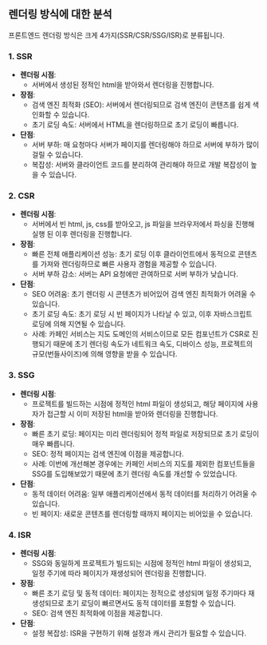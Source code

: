 ## 렌더링 방식에 대한 분석

프론트엔드 렌더링 방식은 크게 4가지(SSR/CSR/SSG/ISR)로 분류됩니다.

### 1. SSR

- **렌더링 시점**:
  - 서버에서 생성된 정적인 html을 받아와서 렌더링을 진행합니다.
- **장점**:
  - 검색 엔진 최적화 (SEO): 서버에서 렌더링되므로 검색 엔진이 콘텐츠를 쉽게 색인화할 수 있습니다.
  - 초기 로딩 속도: 서버에서 HTML을 렌더링하므로 초기 로딩이 빠릅니다.
- **단점**:
  - 서버 부하: 매 요청마다 서버가 페이지를 렌더링해야 하므로 서버에 부하가 많이 걸릴 수 있습니다.
  - 복잡성: 서버와 클라이언트 코드를 분리하여 관리해야 하므로 개발 복잡성이 높을 수 있습니다.

### 2. CSR

- **렌더링 시점**:
  - 서버에서 빈 html, js, css를 받아오고, js 파일을 브라우저에서 파싱을 진행해 실행 된 이후 렌더링을 진행합니다.
- **장점**:
  - 빠른 전체 애플리케이션 성능: 초기 로딩 이후 클라이언트에서 동적으로 콘텐츠를 가져와 렌더링하므로 빠른 사용자 경험을 제공할 수 있습니다.
  - 서버 부하 감소: 서버는 API 요청에만 관여하므로 서버 부하가 낮습니다.
- **단점**:
  - SEO 어려움: 초기 렌더링 시 콘텐츠가 비어있어 검색 엔진 최적화가 어려울 수 있습니다.
  - 초기 로딩 속도: 초기 로딩 시 빈 페이지가 나타날 수 있고, 이후 자바스크립트 로딩에 의해 지연될 수 있습니다.
  - 사례: 카페인 서비스는 지도 도메인의 서비스이므로 모든 컴포넌트가 CSR로 진행되기 때문에 초기 렌더링 속도가 네트워크 속도, 디바이스 성능, 프로젝트의 규모(번들사이즈)에 의해 영향을 받을 수 있습니다.

### 3. SSG

- **렌더링 시점**:
  - 프로젝트를 빌드하는 시점에 정적인 html 파일이 생성되고, 해당 페이지에 사용자가 접근할 시 이미 저장된 html을 받아와 렌더링을 진행합니다.
- **장점**:
  - 빠른 초기 로딩: 페이지는 미리 렌더링되어 정적 파일로 저장되므로 초기 로딩이 매우 빠릅니다.
  - SEO: 정적 페이지는 검색 엔진에 이점을 제공합니다.
  - 사례: 이번에 개선해본 경우에는 카페인 서비스의 지도를 제외한 컴포넌트들을 SSG를 도입해보았기 때문에 초기 렌더링 속도를 개선할 수 있었습니다.
- **단점**:
  - 동적 데이터 어려움: 일부 애플리케이션에서 동적 데이터를 처리하기 어려울 수 있습니다.
  - 빈 페이지: 새로운 콘텐츠를 렌더링할 때까지 페이지는 비어있을 수 있습니다.

### 4. ISR

- **렌더링 시점**:
  - SSG와 동일하게 프로젝트가 빌드되는 시점에 정적인 html 파일이 생성되고, 일정 주기에 따라 페이지가 재생성되어 렌더링을 진행합니다.
- **장점**:
  - 빠른 초기 로딩 및 동적 데이터: 페이지는 정적으로 생성되며 일정 주기마다 재생성되므로 초기 로딩이 빠르면서도 동적 데이터를 포함할 수 있습니다.
  - SEO: 검색 엔진 최적화에 이점을 제공합니다.
- **단점**:
  - 설정 복잡성: ISR을 구현하기 위해 설정과 캐시 관리가 필요할 수 있습니다.
